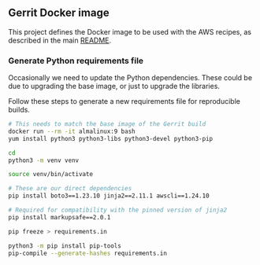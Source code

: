 ## Gerrit Docker image

This project defines the Docker image to be used with the AWS recipes, as described in the main
[README](../README.md).

### Generate Python requirements file

Occasionally we need to update the Python dependencies. These could be due to upgrading the base
image, or just to upgrade the libraries.

Follow these steps to generate a new requirements file for reproducible builds.

```bash
# This needs to match the base image of the Gerrit build
docker run --rm -it almalinux:9 bash
yum install python3 python3-libs python3-devel python3-pip

cd
python3 -m venv venv

source venv/bin/activate

# These are our direct dependencies
pip install boto3==1.23.10 jinja2==2.11.1 awscli==1.24.10

# Required for compatibility with the pinned version of jinja2
pip install markupsafe==2.0.1

pip freeze > requirements.in

python3 -m pip install pip-tools
pip-compile --generate-hashes requirements.in
```
